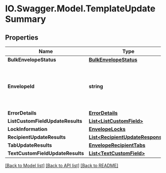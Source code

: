 # IO.Swagger.Model.TemplateUpdateSummary
## Properties

Name | Type | Description | Notes
------------ | ------------- | ------------- | -------------
**BulkEnvelopeStatus** | [**BulkEnvelopeStatus**](BulkEnvelopeStatus.md) |  | [optional] 
**EnvelopeId** | **string** | The envelope ID of the envelope status that failed to post. | [optional] 
**ErrorDetails** | [**ErrorDetails**](ErrorDetails.md) |  | [optional] 
**ListCustomFieldUpdateResults** | [**List&lt;ListCustomField&gt;**](ListCustomField.md) |  | [optional] 
**LockInformation** | [**EnvelopeLocks**](EnvelopeLocks.md) |  | [optional] 
**RecipientUpdateResults** | [**List&lt;RecipientUpdateResponse&gt;**](RecipientUpdateResponse.md) |  | [optional] 
**TabUpdateResults** | [**EnvelopeRecipientTabs**](EnvelopeRecipientTabs.md) |  | [optional] 
**TextCustomFieldUpdateResults** | [**List&lt;TextCustomField&gt;**](TextCustomField.md) |  | [optional] 

[[Back to Model list]](../README.md#documentation-for-models) [[Back to API list]](../README.md#documentation-for-api-endpoints) [[Back to README]](../README.md)

